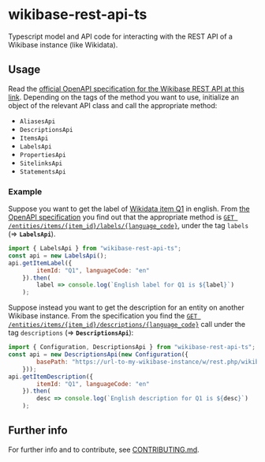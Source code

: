 # wikibase-rest-api-ts

Typescript model and API code for interacting with the REST API of a Wikibase instance (like Wikidata).

## Usage

Read the [official OpenAPI specification for the Wikibase REST API at this link](https://doc.wikimedia.org/Wikibase/master/js/rest-api/).
Depending on the tags of the method you want to use, initialize an object of the relevant API class and call the appropriate method:
- `AliasesApi`
- `DescriptionsApi`
- `ItemsApi`
- `LabelsApi`
- `PropertiesApi`
- `SitelinksApi`
- `StatementsApi`

### Example

Suppose you want to get the label of [Wikidata item Q1](https://www.wikidata.org/wiki/Q1) in english.
From [the OpenAPI specification](https://doc.wikimedia.org/Wikibase/master/js/rest-api/) you find out that the appropriate method is [`GET /entities/items/{item_id}/labels/{language_code}`](https://doc.wikimedia.org/Wikibase/master/js/rest-api/#/labels/getItemLabel), under the tag `labels` (=> **`LabelsApi`**).
```js
import { LabelsApi } from "wikibase-rest-api-ts";
const api = new LabelsApi();
api.getItemLabel({
        itemId: "Q1", languageCode: "en"
    }).then(
        label => console.log(`English label for Q1 is ${label}`)
    );
```

Suppose instead you want to get the description for an entity on another Wikibase instance.
From the specification you find the [`GET /entities/items/{item_id}/descriptions/{language_code}`](https://doc.wikimedia.org/Wikibase/master/js/rest-api/#/descriptions/getItemDescription) call under the tag `descriptions` (=> **`DescriptionsApi`**):
```js
import { Configuration, DescriptionsApi } from "wikibase-rest-api-ts";
const api = new DescriptionsApi(new Configuration({
        basePath: "https://url-to-my-wikibase-instance/w/rest.php/wikibase/v0",
    }));
api.getItemDescription({
        itemId: "Q1", languageCode: "en"
    }).then(
        desc => console.log(`English description for Q1 is ${desc}`)
    );
```

## Further info

For further info and to contribute, see [CONTRIBUTING.md](https://gitlab.com/openetymologymap/wikibase-rest-api-ts/-/blob/main/CONTRIBUTING.md).
